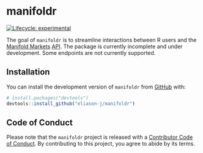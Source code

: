 
<!-- README.md is generated from README.Rmd. Please edit that file -->

# manifoldr

<!-- badges: start -->

[![Lifecycle:
experimental](https://img.shields.io/badge/lifecycle-experimental-orange.svg)](https://lifecycle.r-lib.org/articles/stages.html#experimental)

<!-- badges: end -->

The goal of `manifoldr` is to streamline interactions between R users
and the [Manifold Markets](https://manifold.markets/home)
[API](https://docs.manifold.markets/api). The package is currently
incomplete and under development. Some endpoints are not currently
supported.

<!-- https://cran.r-project.org/web/packages/httr/vignettes/api-packages.html -->

## Installation

You can install the development version of `manifoldr` from
[GitHub](https://github.com/) with:

``` r
# install.packages("devtools")
devtools::install_github("eliason-j/manifoldr")
```

## Code of Conduct

Please note that the `manifoldr` project is released with a [Contributor
Code of
Conduct](https://contributor-covenant.org/version/2/1/CODE_OF_CONDUCT.html).
By contributing to this project, you agree to abide by its terms.
